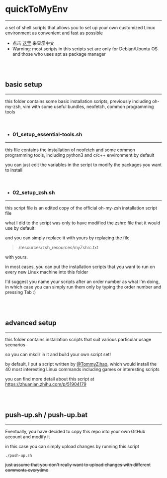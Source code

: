 # **quickToMyEnv**
------------------

a set of shell scripts that allows you to set up your own customized Linux environment as convenient and fast as possible
+ 点击 [这里](https://github.com/W-William/quickToMyEnv/README.md) 来显示中文
+ Warning: most scripts in this scripts set are only for Debian/Ubuntu OS and those who uses apt as package manager

<br/>
<br/>

## **basic setup**
------------------

this folder contains some basic installation scripts, previously including oh-my-zsh, vim with some useful bundles, neofetch, common programming tools

<br/>

+ ### 01_setup_essential-tools.sh
---------------------------------

this file contains the installation of neofetch and some common programming tools, including python3 and c/c++ environment by default

you can just edit the variables in the script to modify the packages you want to install

<br/>

+ ### 02_setup_zsh.sh
---------------------

this script file is an edited copy of the official oh-my-zsh installation script file
	
what I did to the script was only to have modified the zshrc file that it would use by default

and you can simply replace it with yours by replacing the file 
>./resources/zsh_resources/myZshrc.txt

with yours.

in most cases, you can put the installation scripts that you want to run on every new Linux machine into this folder

I'd suggest you name your scripts after an order number as what I'm doing, in which case you can simply run them only by typing the order number and pressing Tab :)

<br/>
<br/>
	
## **advanced setup**
---------------------

this folder contains installation scripts that suit various particular usage scenarios

so you can mkdir in it and build your own script set!

by default, I put a script written by [@TommyZihao](https://www.zhihu.com/people/zhang-zi-hao-64-2), which would install the 40 most interesting Linux commands including games or interesting scripts

you can find more detail about this script at <https://zhuanlan.zhihu.com/p/51904179>

<br/>
<br/>

## **push-up.sh / push-up.bat**
-------------------------------

Eventually, you have decided to copy this repo into your own GitHub account and modify it

in this case you can simply upload changes by running this script

`./push-up.sh`

~~just assume that you don't really want to upload changes with different comments everytime~~
